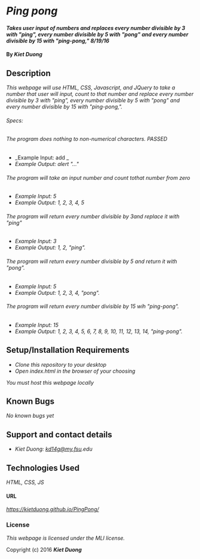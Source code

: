 # _Ping pong_

#### _Takes user input of numbers and replaces every number divisible by 3 with "ping", every number divisible by 5 with "pong" and every number divisible by 15 with "ping-pong," 8/19/16_

#### By _**Kiet Duong**_

## Description

_This webpage will use HTML, CSS, Javascript, and JQuery to take a number that user will input, count to that number and replace every number divisible by 3 with "ping", every number divisible by 5 with "pong" and every number divisible by 15 with "ping-pong,"._

###### Specs:

###### The program does nothing to non-numerical characters. PASSED
* _Example Input: add _
* _Example Output: alert "..."_

###### The program will take an input number and count tothat number from zero
* _Example Input: 5_
* _Example Output: 1, 2, 3, 4, 5_

###### The program will return every number divisible by 3and replace it with "ping"
* _Example Input: 3_
* _Example Output: 1, 2, "ping"._

###### The program will return every number divisible by 5 and return it with "pong".
* _Example Input: 5_
* _Example Output: 1, 2, 3, 4, "pong"._

###### The program will return every number divisible by 15 wih "ping-pong".
* _Example Input: 15_
* _Example Output: 1, 2, 3, 4, 5, 6, 7, 8, 9, 10, 11, 12, 13, 14, "ping-pong"._

## Setup/Installation Requirements

* _Clone this repository to your desktop_
* _Open index.html in the browser of your choosing_

_You must host this webpage locally_

## Known Bugs

_No known bugs yet_

## Support and contact details

* _Kiet Duong: kd14g@my.fsu.edu_

## Technologies Used

_HTML,
CSS,
JS_

#### URL
_https://kietduong.github.io/PingPong/_
### License

*This webpage is licensed under the MLI license.*

Copyright (c) 2016 **_Kiet Duong_**
